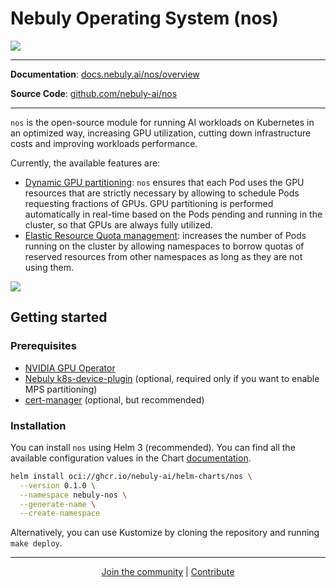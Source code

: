 # Nebuly Operating System (nos)

![](docs/en/docs/img/nos-logo.png)

---

**Documentation**: <a href="https://docs.nebuly.ai/nos/overview" target="_blank"> docs.nebuly.ai/nos/overview </a>

**Source Code**: <a href="https://github.com/nebuly-ai/nos" target="_blank"> github.com/nebuly-ai/nos </a>

---

`nos` is the open-source module for running AI workloads on Kubernetes in an optimized way,
increasing GPU utilization, cutting down infrastructure costs and improving workloads performance.

Currently, the available features are:

* [Dynamic GPU partitioning](docs/en/docs/dynamic-gpu-partitioning.md): `nos` ensures that each Pod uses the GPU resources
that are strictly necessary by allowing to schedule Pods requesting fractions of GPUs. GPU partitioning is performed
automatically in real-time based on the Pods pending and running in the cluster, so that GPUs are always fully utilized.
* [Elastic Resource Quota management](docs/en/docs/elastic-quota.md): increases the number of Pods running on the
cluster by allowing namespaces to borrow quotas of reserved resources from other namespaces as long as they are
not using them.

![](docs/en/docs/img/gpu-utilization.png)

## Getting started

### Prerequisites

* [NVIDIA GPU Operator](https://github.com/NVIDIA/gpu-operator)
* [Nebuly k8s-device-plugin](https://github.com/nebuly-ai/k8s-device-plugin) (optional, required only if you want to enable MPS partitioning)
* [cert-manager](https://cert-manager.io/docs/) (optional, but recommended)

### Installation

You can install `nos` using Helm 3 (recommended).
You can find all the available configuration values in the Chart [documentation](helm-charts/nos/README.md).

```bash
helm install oci://ghcr.io/nebuly-ai/helm-charts/nos \
  --version 0.1.0 \
  --namespace nebuly-nos \
  --generate-name \
  --create-namespace
```

Alternatively, you can use Kustomize by cloning the repository and running `make deploy`.

---

<p align="center">
  <a href="https://discord.gg/RbeQMu886J">Join the community</a>  | <a href="https://nebuly.gitbook.io/nebuly/welcome/questions-and-contributions"> Contribute </a>
</p>
